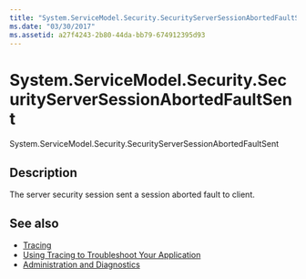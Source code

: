 ```yaml
---
title: "System.ServiceModel.Security.SecurityServerSessionAbortedFaultSent"
ms.date: "03/30/2017"
ms.assetid: a27f4243-2b80-44da-bb79-674912395d93
---
```

# System.ServiceModel.Security.SecurityServerSessionAbortedFaultSent
System.ServiceModel.Security.SecurityServerSessionAbortedFaultSent  
  
## Description  
 The server security session sent a session aborted fault to client.  
  
## See also

- [Tracing](index.md)
- [Using Tracing to Troubleshoot Your Application](using-tracing-to-troubleshoot-your-application.md)
- [Administration and Diagnostics](../index.md)
